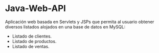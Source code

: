 # Java-Web-API

Aplicación web basada en Servlets y JSPs que permita al usuario obtener diversos listados alojados en una base de datos en MySQL:

- Listado de clientes.
- Listado de productos.
- Listado de ventas.
